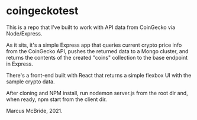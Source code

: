 # coingeckotest
This is a repo that I've built to work with API data from CoinGecko via Node/Express.

As it sits, it's a simple Express app that queries current crypto price info from the CoinGecko API, pushes the returned data to a Mongo cluster, and returns the contents of the created "coins" collection to the base endpoint in Express.

There's a front-end built with React that returns a simple flexbox UI with the sample crypto data.

After cloning and NPM install, run nodemon server.js from the root dir and, when ready, npm start from the client dir.

Marcus McBride, 2021.